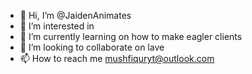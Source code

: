 - 👋 Hi, I’m @JaidenAnimates
- 👀 I’m interested in 
- 🌱 I’m currently learning on how to make eagler clients
- 💞️ I’m looking to collaborate on lave
- 📫 How to reach me mushfiquryt@outlook.com

<!---
JaidenAnimates/JaidenAnimates is a ✨ special ✨ repository because its `README.md` (this file) appears on your GitHub profile.
You can click the Preview link to take a look at your changes.
--->
